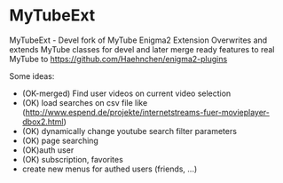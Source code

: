 MyTubeExt
=========

MyTubeExt - Devel fork of MyTube Enigma2 Extension
Overwrites and extends MyTube classes for devel and later merge ready features to real MyTube to https://github.com/Haehnchen/enigma2-plugins

Some ideas:
 - (OK-merged) Find user videos on current video selection
 - (OK) load searches on csv file like (http://www.espend.de/projekte/internetstreams-fuer-movieplayer-dbox2.html)
 - (OK) dynamically change youtube search filter parameters
 - (OK) page searching
 - (OK)auth user
 - (OK) subscription, favorites
 - create new menus for authed users (friends, ...)

